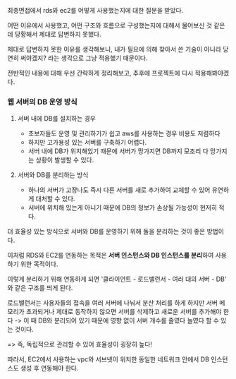 최종면접에서 rds와 ec2를 어떻게 사용했는지에 대한 질문을 받았다.

어떤 이유에서 사용했고, 어떤 구조와 흐름으로 구성했는지에 대해서 물어보신 것 같은데 당황해서 제대로 답변하지 못했다.

제대로 답변하지 못한 이유를 생각해보니, 내가 필요에 의해 찾아서 쓴 기술이 아니라 당연히 써야겠지? 라는 생각으로 그냥 적용했기 때문이다.

전반적인 내용에 대해 우선 간략하게 정리해보고, 추후에 프로젝트에 다시 적용해봐야겠다.

### 웹 서버의 DB 운영 방식

1. 서버 내에 DB를 설치하는 경우
   - 초보자들도 운영 및 관리하기가 쉽고 aws를 사용하는 경우 비용도 저렴하다
   - 하지만 고가용성 있는 서버를 구축하기 어렵다.
   - 서버 내에 DB가 위치해있기 때문에 서버가 망가지면 DB까지 모조리 다 망가지는 상황이 발생할 수 있다.

2. 서버와 DB를 분리하는 방식
   - 하나의 서버가 고장나도 즉시 다른 서버를 새로 추가하여 교체할 수 있어 유연하게 대처할 수 있다.
   - 서버에 위치해 있는게 아니기 때문에 DB의 정보가 손상될 가능성이 현저히 적다.


더 효율성 있는 방식으로 서버와 DB를 운영하기 위해 둘을 분리하는 것이 좋은 방법이다.

이처럼 RDS와 EC2를 연동하는 목적은 **서버 인스턴스와 DB 인스턴스를 분리**하여 사용하기 위한 목적이다.

이렇게 분리하기 위해 연동하게 되면 '클라이언트 - 로드밸런서 - 여러 대의 서버 - DB' 와 같은 구조를 띄게 된다.

로드밸런서는 사용자들의 접속을 여러 서버에 나눠서 분산 처리를 하게 하지만 서버 메모리가 초과되거나 제대로 동작하지 않으면
서버를 삭제하고 새로운 서버를 추가해야 한다 -> 이 때 DB와 분리되어 있기 때문에 영향 없이 서버 개수를 줄였다 늘였다 할 수 있는 것이다.

=> 즉, 독립적으로 관리할 수 있어 효율성이 굉장히 높다!

따라서, EC2에서 사용하는 vpc와 서브넷이 위치한 동일한 네트워크 안에서 DB 인스턴스도 생성 후 연동해야 한다.
